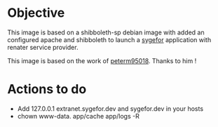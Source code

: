 # Objective

This image is based on a shibboleth-sp debian image with added an configured apache and shibboleth
to launch a [sygefor](https://github.com/sygefor/sygefor) application with renater service provider.

This image is based on the work of [peterm95018](https://github.com/peterm95018/docker-shibboleth). Thanks to him !

# Actions to do

- Add 127.0.0.1 extranet.sygefor.dev and sygefor.dev in your hosts
- chown www-data. app/cache app/logs -R
